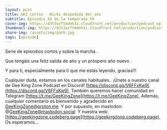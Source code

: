 ```yaml
---
layout: post
title: GKZ cortos - Ricks despedida del año
subtitle: Episodio XX de la temporada XX
cover-img: https://d3t3ozftmdmh3i.cloudfront.net/production/podcast_uploaded_nologo/14743809/14743809-1619370377976-ce118b9b0f9a8.jpg
thumbnail-img: https://d3t3ozftmdmh3i.cloudfront.net/production/podcast_uploaded_nologo/14743809/14743809-1619370377976-ce118b9b0f9a8.jpg
share-img: /assets/img/path.jpg
tags: [episode]
---
```


Serie de episodios cortos y sobre la marcha .

Que tengáis una feliz salida de año y un próspero año nuevo .

Y para ti, especialmente para ti que me estás leyendo, gracias!!!

Cualquier duda, estamos en los canales habituales. 
¡Únete a nuestro canal de Gee King Zone Podcast en Discord! [https://discord.gg/V6FFxKw9](https://discord.gg/V6FFxKw9) 
También queremos hacer comunidad en Telegram [https://t.me/GeeKingZone](https://t.me/GeeKingZone) 
Además, cualquier comentario es bienvenido y agradecido en GeeKingZone@proton.me 
Y por supuesto, en mastodon: @GeeKingZone@mastodon.social 
Y nuestra web: [https://geekingzone.codeberg.page](https://geekingzone.codeberg.page) 
Os esperamos...
